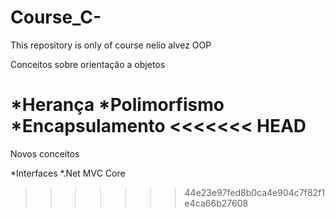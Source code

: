 # Course_C-
This repository is only of course nelio alvez OOP


Conceitos sobre orientação a objetos

*Herança 
*Polimorfismo 
*Encapsulamento 
<<<<<<< HEAD
=======

Novos conceitos

*Interfaces
*.Net MVC Core
>>>>>>> 44e23e97fed8b0ca4e904c7f82f1e4ca66b27608
